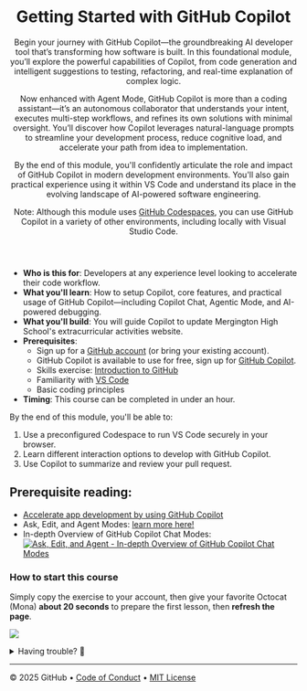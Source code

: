 <header>

# Getting Started with GitHub Copilot

Begin your journey with GitHub Copilot—the groundbreaking AI developer tool that’s transforming how software is built. In this foundational module, you’ll explore the powerful capabilities of Copilot, from code generation and intelligent suggestions to testing, refactoring, and real-time explanation of complex logic.

Now enhanced with Agent Mode, GitHub Copilot is more than a coding assistant—it’s an autonomous collaborator that understands your intent, executes multi-step workflows, and refines its own solutions with minimal oversight. You’ll discover how Copilot leverages natural-language prompts to streamline your development process, reduce cognitive load, and accelerate your path from idea to implementation.

By the end of this module, you'll confidently articulate the role and impact of GitHub Copilot in modern development environments. You'll also gain practical experience using it within VS Code and understand its place in the evolving landscape of AI-powered software engineering.

Note: Although this module uses [GitHub Codespaces](https://github.com/codespaces), you can use GitHub Copilot in a variety of other environments, including locally with Visual Studio Code.
</header>


- **Who is this for**: Developers at any experience level looking to accelerate their code workflow.
- **What you'll learn**: How to setup Copilot, core features, and practical usage of GitHub Copilot—including Copilot Chat, Agentic Mode, and AI-powered debugging.
- **What you'll build**: You will guide Copilot to update Mergington High School's extracurricular activities website.
- **Prerequisites**:
  - Sign up for a [GitHub account](https://github.com/) (or bring your existing account).  
  - GitHub Copilot is available to use for free, sign up for [GitHub Copilot](https://gh.io/copilot).
  - Skills exercise: [Introduction to GitHub](https://github.com/skills/introduction-to-github)
  - Familiarity with [VS Code](https://code.visualstudio.com/)
  - Basic coding principles
- **Timing**: This course can be completed in under an hour.


By the end of this module, you'll be able to:

1. Use a preconfigured Codespace to run VS Code securely in your browser.
2. Learn different interaction options to develop with GitHub Copilot.
3. Use Copilot to summarize and review your pull request.


## Prerequisite reading:
- [Accelerate app development by using GitHub Copilot](https://learn.microsoft.com/training/paths/accelerate-app-development-using-github-copilot/)
- Ask, Edit, and Agent Modes: [learn more here!](https://learn.microsoft.com/shows/visual-studio-code/ask-edit-and-agent-in-depth-overview-of-github-copilot-chat-modes)
- In-depth Overview of GitHub Copilot Chat Modes: 
 [![Ask, Edit, and Agent - In-depth Overview of GitHub Copilot Chat Modes](https://img.youtube.com/vi/s7Qzq0ejhjg/0.jpg)](https://www.youtube.com/watch?v=s7Qzq0ejhjg)

### How to start this course

Simply copy the exercise to your account, then give your favorite Octocat (Mona) **about 20 seconds** to prepare the first lesson, then **refresh the page**.

[![](https://img.shields.io/badge/Copy%20Exercise-%E2%86%92-1f883d?style=for-the-badge&logo=github&labelColor=197935)](https://github.com/new?template_owner=skills&template_name=getting-started-with-github-copilot&owner=%40me&name=skills-getting-started-with-github-copilot&description=Exercise:+Get+started+using+GitHub+Copilot&visibility=public)

<details>
<summary>Having trouble? 🤷</summary><br/>

When copying the exercise, we recommend the following settings:

- For owner, choose your personal account or an organization to host the repository.

- We recommend creating a public repository, since private repositories will use Actions minutes.
   
If the exercise isn't ready in 20 seconds, please check the [Actions](../../actions) tab.

- Check to see if a job is running. Sometimes it simply takes a bit longer.

- If the page shows a failed job, please submit an issue. Nice, you found a bug! 🐛

</details>

---

&copy; 2025 GitHub &bull; [Code of Conduct](https://www.contributor-covenant.org/version/2/1/code_of_conduct/code_of_conduct.md) &bull; [MIT License](https://gh.io/mit)

